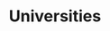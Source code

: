 ---
order: 05
title: "Universities"
nav:
  - heading: Harvard
    sub-sections:
      - "1.0"
  - heading: MIT
    sub-sections:
      - "1.0"
  - heading: MIT - Lincoln Labs
    sub-sections:
      - "1.0"
  - heading: Stanford
    sub-sections:
      - "1.0"
  - heading: UC Irvine
    sub-sections:
      - "1.0"
  - heading: UCLA
    sub-sections:
      - "1.0"
  - heading: UCSB
    sub-sections:
      - "1.0"
  - heading: University of Hawaii
    sub-sections:
      - "1.0"
  - heading: University of Utah
    sub-sections:
      - "1.0"
---